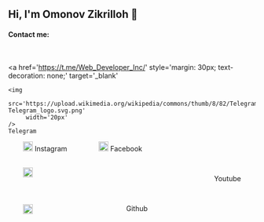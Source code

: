 <h2>Hi, I'm Omonov Zikrilloh 👏</h2>

<h4>Contact me:</h4>

<br />

<a 
   href='https://t.me/Web_Developer_Inc/' 
   style='margin: 30px; text-decoration: none;' 
   target='_blank'
>
    <img 
         src='https://upload.wikimedia.org/wikipedia/commons/thumb/8/82/Telegram_logo.svg/2048px-Telegram_logo.svg.png'
         width='20px' 
    />
    Telegram
</a>
<a 
   href='https://www.instagram.com/web_developer_inc/' 
   style='margin: 30px; text-decoration: none;' 
   target='_blank'
>
   <img 
        src='https://upload.wikimedia.org/wikipedia/commons/thumb/a/a5/Instagram_icon.png/2048px-Instagram_icon.png' 
        width='20px' 
   />
   Instagram
</a>
<a 
   href='https://m.facebook.com/profile.php' 
   style='margin: 30px; text-decoration: none;' 
   target='_blank'
>
   <img 
        src='' 
        width='20px' 
   />
  Facebook
</a>

<a href='https://www.youtube.com/channel/UCNwWUGtugIyMtb455ku-dEw' style='margin: 30px; text-decoration: none; display: flex; justify-content: space-between;' target='_blank'>
  <img src='' width='20px' />
  <p>Youtube</p>
</a>

<a href='https://github.com/WebDeveloperInc/' style='margin: 30px;  text-decoration: none; display: flex; justify-content: space-between;'>
 <img src='' width='20px'
 <p>Github</p>
</a>  
